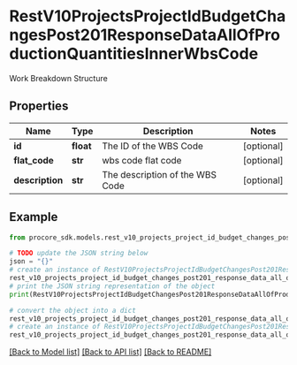 # RestV10ProjectsProjectIdBudgetChangesPost201ResponseDataAllOfProductionQuantitiesInnerWbsCode

Work Breakdown Structure

## Properties

Name | Type | Description | Notes
------------ | ------------- | ------------- | -------------
**id** | **float** | The ID of the WBS Code | [optional] 
**flat_code** | **str** | wbs code flat code | [optional] 
**description** | **str** | The description of the WBS Code | [optional] 

## Example

```python
from procore_sdk.models.rest_v10_projects_project_id_budget_changes_post201_response_data_all_of_production_quantities_inner_wbs_code import RestV10ProjectsProjectIdBudgetChangesPost201ResponseDataAllOfProductionQuantitiesInnerWbsCode

# TODO update the JSON string below
json = "{}"
# create an instance of RestV10ProjectsProjectIdBudgetChangesPost201ResponseDataAllOfProductionQuantitiesInnerWbsCode from a JSON string
rest_v10_projects_project_id_budget_changes_post201_response_data_all_of_production_quantities_inner_wbs_code_instance = RestV10ProjectsProjectIdBudgetChangesPost201ResponseDataAllOfProductionQuantitiesInnerWbsCode.from_json(json)
# print the JSON string representation of the object
print(RestV10ProjectsProjectIdBudgetChangesPost201ResponseDataAllOfProductionQuantitiesInnerWbsCode.to_json())

# convert the object into a dict
rest_v10_projects_project_id_budget_changes_post201_response_data_all_of_production_quantities_inner_wbs_code_dict = rest_v10_projects_project_id_budget_changes_post201_response_data_all_of_production_quantities_inner_wbs_code_instance.to_dict()
# create an instance of RestV10ProjectsProjectIdBudgetChangesPost201ResponseDataAllOfProductionQuantitiesInnerWbsCode from a dict
rest_v10_projects_project_id_budget_changes_post201_response_data_all_of_production_quantities_inner_wbs_code_from_dict = RestV10ProjectsProjectIdBudgetChangesPost201ResponseDataAllOfProductionQuantitiesInnerWbsCode.from_dict(rest_v10_projects_project_id_budget_changes_post201_response_data_all_of_production_quantities_inner_wbs_code_dict)
```
[[Back to Model list]](../README.md#documentation-for-models) [[Back to API list]](../README.md#documentation-for-api-endpoints) [[Back to README]](../README.md)


